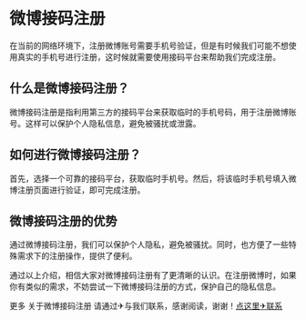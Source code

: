 # 微博接码注册

在当前的网络环境下，注册微博账号需要手机号验证，但是有时候我们可能不想使用真实的手机号进行注册，这时候就需要使用接码平台来帮助我们完成注册。

## 什么是微博接码注册？

微博接码注册是指利用第三方的接码平台来获取临时的手机号码，用于注册微博账号。这样可以保护个人隐私信息，避免被骚扰或泄露。

## 如何进行微博接码注册？

首先，选择一个可靠的接码平台，获取临时手机号。然后，将该临时手机号填入微博注册页面进行验证，即可完成注册。

## 微博接码注册的优势

通过微博接码注册，我们可以保护个人隐私，避免被骚扰。同时，也方便了一些特殊需求下的注册操作，提供了便利。

通过以上介绍，相信大家对微博接码注册有了更清晰的认识。在注册微博时，如果你有类似的需求，不妨尝试一下微博接码注册的方式，保护自己的隐私信息。

更多 关于微博接码注册 请通过✈与我们联系，感谢阅读，谢谢！[点这里✈联系](https://ads.k02.cc)